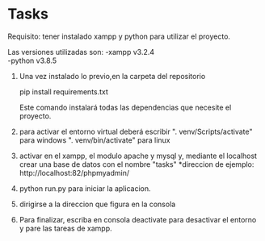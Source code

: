 # Tasks

Requisito: tener instalado xampp y python para utilizar el proyecto.

Las versiones utilizadas son:
-xampp v3.2.4  
 -python v3.8.5

1. Una vez instalado lo previo,en la carpeta del repositorio

   pip install requirements.txt

   Este comando instalará todas las dependencias que necesite el proyecto.

2. para activar el entorno virtual deberá escribir
   ". venv/Scripts/activate" para windows
   ". venv/bin/activate" para linux

3. activar en el xampp, el modulo apache y mysql y,
   mediante el localhost crear una base de datos con el nombre "tasks"
   \*direccion de ejemplo: http://localhost:82/phpmyadmin/

4. python run.py para iniciar la aplicacion.

5. dirigirse a la direccion que figura en la consola

6. Para finalizar, escriba en consola deactivate para desactivar el entorno
   y pare las tareas de xampp.
